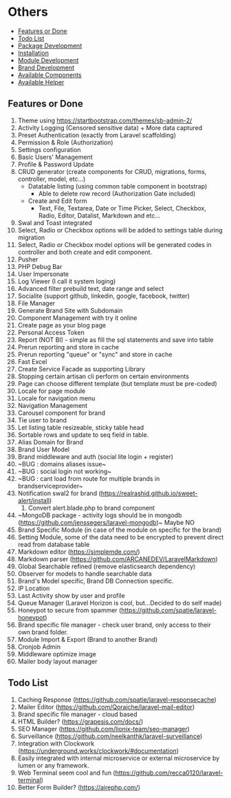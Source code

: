 # Others

- [Features or Done](#Features-or-Done)
- [Todo List](#Todo-List)
- [Package Development](Package-Development.md)
- [Installation](Installation.md)
- [Module Development](Module-Development.md)
- [Brand Development](Brand-Development.md)
- [Available Components](Available-Components.md)
- [Available Helper](Available-Helper.md)

## <a name="Features-or-Done"></a>Features or Done

1. Theme using https://startbootstrap.com/themes/sb-admin-2/
1. Activity Logging (Censored sensitive data) + More data captured
1. Preset Authentication (exactly from Laravel scaffolding)
1. Permission & Role (Authorization)
1. Settings configuration
1. Basic Users' Management
1. Profile & Password Update
1. CRUD generator (create components for CRUD, migrations, forms, controller, model, etc...)
    - Datatable listing (using common table component in bootstrap)
        - Able to delete row record (Authorization Gate included)
    - Create and Edit form
        - Text, File, Textarea, Date or Time Picker, Select, Checkbox, Radio, Editor, Datalist, Markdown and etc...
1. Swal and Toast integrated
1. Select, Radio or Checkbox options will be added to settings table during migration
1. Select, Radio or Checkbox model options will be generated codes in controller and both create and edit component.
1. Pusher
1. PHP Debug Bar
1. User Impersonate
1. Log Viewer (I call it system loging)
1. Advanced filter prebuild text, date range and select
1. Socialite (support github, linkedin, google, facebook, twitter)
1. File Manager
1. Generate Brand Site with Subdomain
1. Component Management with try it online
1. Create page as your blog page
1. Personal Access Token
1. Report (NOT BI) - simple as fill the sql statements and save into table
1. Prerun reporting and store in cache
1. Prerun reporting "queue" or "sync" and store in cache
1. Fast Excel
1. Create Service Facade as supporting Library
1. Stopping certain artisan cli perform on certain environments
1. Page can choose different template (but template must be pre-coded)
1. Locale for page module
1. Locale for navigation menu
1. Navigation Management
1. Carousel component for brand
1. Tie user to brand
1. Let listing table resizeable, sticky table head
1. Sortable rows and update to seq field in table.
1. Alias Domain for Brand
1. Brand User Model
1. Brand middleware and auth (social lite login + register)
1. ~BUG : domains aliases issue~
1. ~BUG : social login not working~
1. ~BUG : cant load from route for multiple brands in brandserviceprovider~
1. Notification swal2 for brand (https://realrashid.github.io/sweet-alert/install)
    1. Convert alert.blade.php to brand component
1. ~MongoDB package - activity logs should be in mongodb (https://github.com/jenssegers/laravel-mongodb)~ Maybe NO
1. Brand Specific Module (in case of the module on specific for the brand)
1. Setting Module, some of the data need to be encrypted to prevent direct read from database table
1. Markdown editor (https://simplemde.com/)
1. Markdown parser (https://github.com/ARCANEDEV/LaravelMarkdown)
1. Global Searchable refined (remove elasticsearch dependency)
1. Observer for models to handle searchable data
1. Brand's Model specific, Brand DB Connection specific.
1. IP Location
1. Last Activity show by user and profile
1. Queue Manager (Laravel Horizon is cool, but...Decided to do self made)
1. Honeypot to secure from spammer (https://github.com/spatie/laravel-honeypot)
1. Brand specific file manager - check user brand, only access to their own brand folder.
1. Module Import & Export (Brand to another Brand)
1. Cronjob Admin
1. Middleware optimize image
1. Mailer body layout manager

## <a name="Todo-List"></a>Todo List

1. Caching Response (https://github.com/spatie/laravel-responsecache)
1. Mailer Editor (https://github.com/Qoraiche/laravel-mail-editor)
1. Brand specific file manager - cloud based
1. HTML Builder? (https://grapesjs.com/docs/)
1. SEO Manager (https://github.com/lionix-team/seo-manager)
1. Surveillance (https://github.com/neelkanthk/laravel-surveillance)
1. Integration with Clockwork (https://underground.works/clockwork/#documentation)
1. Easily integrated with internal microservice or external microservice by lumen or any framework.
1. Web Terminal seem cool and fun (https://github.com/recca0120/laravel-terminal)
1. Better Form Builder? (https://airephp.com/)

